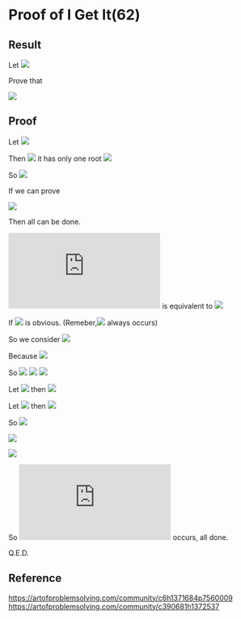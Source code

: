 # Proof of I Get It(62)

## Result

Let ![](http://latex.codecogs.com/gif.latex?x\\in[0,1],r\\in[1,\\infty\).)

Prove that

![](http://latex.codecogs.com/gif.latex?x-x^r\\leq1-\\frac{\\ln(r)}{r}.)

## Proof

Let ![](http://latex.codecogs.com/gif.latex?f(x)=x-x^r.)

Then ![](http://latex.codecogs.com/gif.latex?f'(x)=1-rx^{r-1},) it has only one root ![](http://latex.codecogs.com/gif.latex?r^{-\\frac{1}{r-1}}\\in[0,1].)

So ![](http://latex.codecogs.com/gif.latex?f(x)\\leq[f(r^{-\\frac{1}{r-1}})]=r^{-\\frac{1}{r-1}}-r^{-\\frac{r}{r-1}}=r^{-\\frac{1}{r-1}}(1-\\frac{1}{r}).)

If we can prove

![](http://latex.codecogs.com/gif.latex?(P):r^{-\\frac{1}{r-1}}(1-\\frac{1}{r})\\leq1-\\frac{\\ln(r)}{r},)

Then all can be done.

![](http://latex.codecogs.com/gif.latex?(P)) is equivalent to ![](http://latex.codecogs.com/gif.latex?(r-1)\\ln(\\frac{r-\\ln(r)}{r-1})+\\ln(r)\\geq0.)

If ![](http://latex.codecogs.com/gif.latex?r\\leq2,\\ln(r-1)\\leq0,(P)) is obvious.
(Remeber,![](http://latex.codecogs.com/gif.latex?r-\\ln(r)\\geq1) always occurs)

So we consider ![](http://latex.codecogs.com/gif.latex?r\\geq2.)

Because ![](http://latex.codecogs.com/gif.latex?\\ln(\\frac{r-\\ln(r)}{r-1})\\geq\\frac{\\frac{r-\\ln(r)}{r-1}-1}{\\frac{r-\ln(r)}{r-1}}=\\frac{1-\\ln(r)}{r-\\ln(r)}.)

So ![](http://latex.codecogs.com/gif.latex?(r-1)\\ln(\\frac{r-\\ln(r)}{r-1})+\\ln(r))
![](http://latex.codecogs.com/gif.latex?\\geq(r-1)\\frac{1-\\ln(r)}{r-\\ln(r)}+\ln(r))
![](http://latex.codecogs.com/gif.latex?=\\frac{r+\\ln(r)-(\\ln(r))^2-1}{r-\\ln(r)}.)

Let ![](http://latex.codecogs.com/gif.latex?g(r)=r+\\ln(r)-(\\ln(r))^2-1,) then ![](http://latex.codecogs.com/gif.latex?g'(r)=\\frac{r+1-2\\ln(r)}{r}.)

Let ![](http://latex.codecogs.com/gif.latex?h(r)=r+1-2\\ln(r),) then ![](http://latex.codecogs.com/gif.latex?h'(r)=\\frac{r-2}{r}\\geq0.)

So ![](http://latex.codecogs.com/gif.latex?h(r)\\geq(h(2))=3-2\\ln(2)>0,g'(r)=\\frac{h(r)}{r}>0;)

![](http://latex.codecogs.com/gif.latex?g(r)>g(2)=1+\\ln(2)-(\\ln(2))^2=1+\\ln(2)(1-\\ln(2))>0;)

![](http://latex.codecogs.com/gif.latex?(r-1)\\ln(\\frac{r-\\ln(r)}{r-1})+\\ln(r)\\geq\\frac{g(r)}{r-\\ln(r)}>0.)

So ![](http://latex.codecogs.com/gif.latex?(P)) occurs, all done.

Q.E.D.

## Reference
https://artofproblemsolving.com/community/c6h1371684p7560009
https://artofproblemsolving.com/community/c390681h1372537
